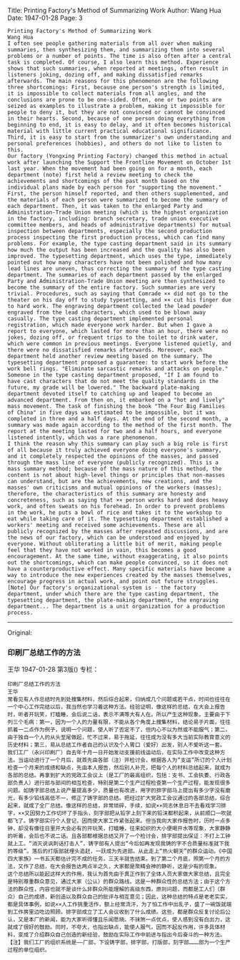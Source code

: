 Title: Printing Factory's Method of Summarizing Work
Author: Wang Hua
Date: 1947-01-28
Page: 3

    Printing Factory's Method of Summarizing Work
    Wang Hua
    I often see people gathering materials from all over when making summaries, then synthesizing them, and summarizing them into several problems or a number of points. The time is also often after a central task is completed. Of course, I also learn this method. Experience shows that such summaries, when reported at meetings, often result in listeners joking, dozing off, and making dissatisfied remarks afterwards. The main reasons for this phenomenon are the following three shortcomings: First, because one person's strength is limited, it is impossible to collect materials from all angles, and the conclusions are prone to be one-sided. Often, one or two points are seized as examples to illustrate a problem, making it impossible for people to deny it, but they are not convinced or cannot be convinced in their hearts. Second, because of one person doing everything from beginning to end, it is easy to delay, and it often becomes historical material with little current practical educational significance. Third, it is easy to start from the summarizer's own understanding and personal preferences (hobbies), and others do not like to listen to this.
    Our factory (Yongxing Printing Factory) changed this method in actual work after launching the Support the Frontline Movement on October 1st last year. When the movement had been going on for a month, each department (note) first held a review meeting to check the achievements and shortcomings of the past month based on the individual plans made by each person for "supporting the movement." First, the person himself reported, and then others supplemented, and the materials of each person were summarized to become the summary of each department. Then, it was taken to the enlarged Party and Administration-Trade Union meeting (which is the highest organization in the factory, including: branch secretary, trade union executive committee members, and heads of administrative departments) for mutual inspection between departments, especially the second production process inspecting the first production process, which can find many problems. For example, the type casting department said in its summary how much the output has been increased and the quality has also been improved. The typesetting department, which uses the type, immediately pointed out how many characters have not been polished and how many lead lines are uneven, thus correcting the summary of the type casting department. The summaries of each department passed by the enlarged Party and Administration-Trade Union meeting are then synthesized to become the summary of the entire factory. Such summaries are very trivial. Procedures, such as saying that Comrade ×× did not go to the theater on his day off to study typesetting, and ×× cut his finger due to hard work. The engraving department collected the lead powder engraved from the lead characters, which used to be blown away casually. The type casting department implemented personal registration, which made everyone work harder. But when I gave a report to everyone, which lasted for more than an hour, there were no jokes, dozing off, or frequent trips to the toilet to drink water, which were common in previous meetings. Everyone listened quietly, and there were no dissatisfied remarks afterwards. Moreover, each department held another review meeting based on the summary. The typesetting department proposed a guarantee: to start work before the work bell rings. "Eliminate sarcastic remarks and attacks on people." Someone in the type casting department proposed, "If I am found to have cast characters that do not meet the quality standards in the future, my grade will be lowered." The backward plate-making department devoted itself to catching up and leaped to become an advanced department. From then on, it embarked on a "hot and lively" mass movement. The task of finishing the book "The Four Big Families of China" in five days was estimated to be impossible, but it was completed in three and a half days. At the end of the second month, a summary was made again according to the method of the first month. The report at the meeting lasted for two and a half hours, and everyone listened intently, which was a rare phenomenon.
    I think the reason why this summary can play such a big role is first of all because it truly achieved everyone doing everyone's summary, and it completely respected the opinions of the masses, and passed through the mass line of everyone (publicly recognized). This is a mass summary method; because of the mass nature of this method, the content is not about high-level things or principles that non-masses can understand, but are the achievements, new creations, and the masses' own criticisms and mutual opinions of the workers (masses); therefore, the characteristics of this summary are honesty and concreteness, such as saying that ×× person works hard and does heavy work, and often sweats on his forehead. In order to prevent problems in the work, he puts a bowl of rice and takes it to the workshop to eat while taking care of it. The typesetting department established a workers' meeting and received some achievements. These are all publicly recognized by the masses after repeated discussions, and are the news of our factory, which can be understood and enjoyed by everyone. Without obliterating a little bit of merit, making people feel that they have not worked in vain, this becomes a good encouragement. At the same time, without exaggerating, it also points out the shortcomings, which can make people convinced, so it does not have a counterproductive effect. Many specific materials have become a way to introduce the new experiences created by the masses themselves, encourage progress in actual work, and point out future struggles.
    [Note] Our factory's organizational system is - the factory department, under which there are the type casting department, the typesetting department, the plate-making department, the engraving department... The department is a unit organization for a production process.



<hr /> 

Original: 


### 印刷厂总结工作的方法
王华
1947-01-28
第3版()
专栏：

    印刷厂总结工作的方法
    王华
    常看见有人作总结时先到处搜集材料，然后综合起来，归纳成几个问题或若干点，时间也往往在一个中心工作完结以后，我当然也学习着这种方法。经验证明，像这样的总结，在大会上报告时，听者开玩笑，打瞌睡，会后说二话，表示不满等大有人在。所以产生这种现象，主要由于下列三个毛病：第一，因为一个人的力量有限，不能从各个角度上搜集材料，结论易于片面，往往抓着一二点作为例子，说明一个问题，使人听了否定不了，但内心不以为然或不能服气；第二，由于独自一个人的从头至尾做起，忙不过来，易于拖延，往往成为没有多大当前实际教育意义的历史材料；第三，易从总结工作者自己的认识及个人胃口（爱好）出发，别人不爱听这一套。
    我们工厂（永兴印刷厂）自去年十月一日开始发动支援前线运动后，在实际工作中改变这种方法。当运动进行了一个月后，就首先由各部（注）开检讨会，根据各人为“支运”所订的个人计划检查一个月来的成绩和缺点，先由本人报告，然后别人补充，把每个人的材料总结起来，就成为各部的总结。再拿到扩大的党政工会议上（是工厂的最高组织，包括：支书、工会执委、行政各部负责人）进行部与部间的相互检查，特别是第二个生产过程检查第一个生产过程，能发现很多问题。如铸字部总结上说产量提高多少，质量也有改进，用字的排字部马上提出有多少字没有磨光，有多少铅线高低不一，修正了铸字部的总结。把经过扩大党政工会议通过的各部总结，综合起来，就成了全厂总结。像这样的总结，非常琐碎，手续，如说××同志休息日不去看戏学习排字，××又因努力工作切坏了手指头，刻字部把从铅字上刻下来的铅沫都积起来，从前顺口一吹就都飞了。铸字部实行个人登记，因而使大家工作紧张起来。但当我向大家作报告时，历时一点多钟，却没有像往日里开大会必有的开玩笑，打瞌睡，往来如织的大小便喝开水等现象，大家静静的听着，会后也不说二话。且各部都根据总结又开了一个检讨会，排字部提出保证：不打上工钟就上工。“消灭说讽刺话打击人”，铸字部有人提出“今后如再发现我铸的字不合质量标准就下我的等级”。落后的打版部就埋头追赶，一跃成为先进部。从此走上“热火朝天”的群众运动。《中国四大家族》一书五天都估计完不成的任务，三天半就告结束。到了第二个月底，照第一个月的方法，又作了总结，在大会报告达两点半之久，大家都是聚精会神的静听，这是少有的现象。
    这个总结所以能起这样大的作用，我认为首先由于真正作到了全体人员大家做大家总结，且完全是特别尊重群众意见，通过大家（公认）的群众路线。这是一种群众性的总结方法；由于这个方法的群众性，内容也就不是谈什么非群众所能理解的高级东西，原则问题，而都是工人们（群众）自己的成绩，新创造以及群众自己的批评与相互意见；因此，这种总结的特点是老老实实，都是具体事例，如说××人工作挑重活作，额上经常流汗，为了怕工作中出乱子，盛了一碗饭就端到工作房里边吃边照顾。排字部成立了工人会议收到了什么成绩。这些，都是群众反复讨论后公认，又是本厂的新闻，能为大家听得懂且乐闻愿晓。不抹煞一点优点，使人感到没有白出力，这就成了很好的鼓励。同时，不夸大，也指出缺点，能使人服气，因而不起反作用，许多具体材料，变成了介绍群众自己创造的新经验，鼓励在实际工作中前进与指出今后奋斗的一种方法。
    【注】我们工厂的组织系统是——厂部，下设铸字部，排字部，打版部，刻字部………部为一个生产过程的单位组织。
